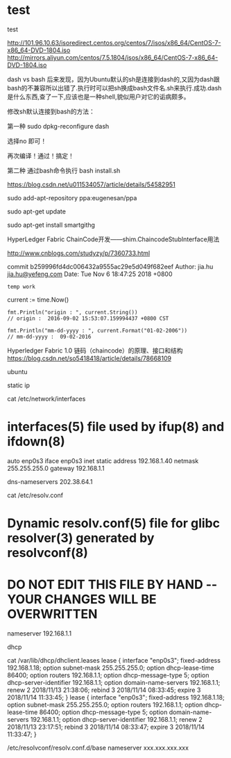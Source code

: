 # test
test

http://101.96.10.63/isoredirect.centos.org/centos/7/isos/x86_64/CentOS-7-x86_64-DVD-1804.iso
http://mirrors.aliyun.com/centos/7.5.1804/isos/x86_64/CentOS-7-x86_64-DVD-1804.iso


dash vs bash
后来发现，因为Ubuntu默认的sh是连接到dash的,又因为dash跟bash的不兼容所以出错了.执行时可以把sh换成bash文件名.sh来执行.成功.dash是什么东西,查了一下,应该也是一种shell,貌似用户对它的诟病颇多。

修改sh默认连接到bash的方法：

第一种
sudo dpkg-reconfigure dash

选择no 即可！

再次编译！通过！搞定！



第二种
通过bash命令执行
bash install.sh


https://blog.csdn.net/u011534057/article/details/54582951

sudo add-apt-repository ppa:eugenesan/ppa

sudo apt-get update

sudo apt-get install smartgithg




HyperLedger Fabric ChainCode开发——shim.ChaincodeStubInterface用法


http://www.cnblogs.com/studyzy/p/7360733.html



commit b259996fd4dc006432a9555ac29e5d049f682eef
Author: jia.hu <jia.hu@yefeng.com>
Date:   Tue Nov 6 18:47:25 2018 +0800

    temp work

current := time.Now()

    fmt.Println("origin : ", current.String())
    // origin :  2016-09-02 15:53:07.159994437 +0800 CST

    fmt.Println("mm-dd-yyyy : ", current.Format("01-02-2006"))
    // mm-dd-yyyy :  09-02-2016


Hyperledger Fabric 1.0 链码（chaincode）的原理、接口和结构
https://blog.csdn.net/so5418418/article/details/78668109



ubuntu

static ip

cat /etc/network/interfaces
# interfaces(5) file used by ifup(8) and ifdown(8)
auto enp0s3
iface enp0s3 inet static
address 192.168.1.40
netmask 255.255.255.0
gateway 192.168.1.1

dns-nameservers 202.38.64.1


cat /etc/resolv.conf 
# Dynamic resolv.conf(5) file for glibc resolver(3) generated by resolvconf(8)
#     DO NOT EDIT THIS FILE BY HAND -- YOUR CHANGES WILL BE OVERWRITTEN
nameserver 192.168.1.1





dhcp 

cat /var/lib/dhcp/dhclient.leases 
lease {
  interface "enp0s3";
  fixed-address 192.168.1.18;
  option subnet-mask 255.255.255.0;
  option dhcp-lease-time 86400;
  option routers 192.168.1.1;
  option dhcp-message-type 5;
  option dhcp-server-identifier 192.168.1.1;
  option domain-name-servers 192.168.1.1;
  renew 2 2018/11/13 21:38:06;
  rebind 3 2018/11/14 08:33:45;
  expire 3 2018/11/14 11:33:45;
}
lease {
  interface "enp0s3";
  fixed-address 192.168.1.18;
  option subnet-mask 255.255.255.0;
  option routers 192.168.1.1;
  option dhcp-lease-time 86400;
  option dhcp-message-type 5;
  option domain-name-servers 192.168.1.1;
  option dhcp-server-identifier 192.168.1.1;
  renew 2 2018/11/13 23:17:51;
  rebind 3 2018/11/14 08:33:47;
  expire 3 2018/11/14 11:33:47;
}



/etc/resolvconf/resolv.conf.d/base
nameserver xxx.xxx.xxx.xxx





